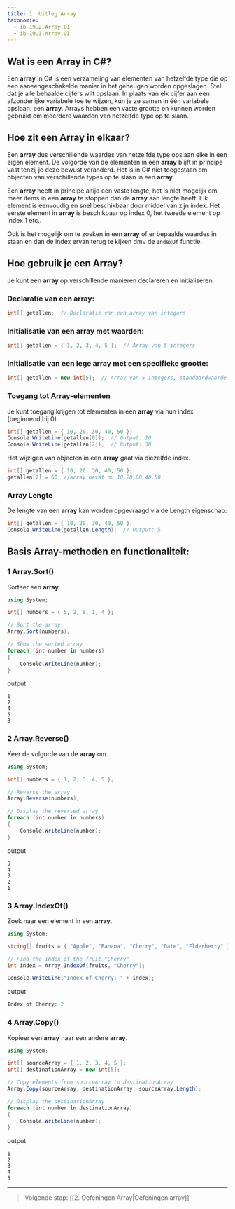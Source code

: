 ```yaml
---
title: 1. Uitleg Array
taxonomie:
  - ib-19.2.Array.OI
  - ib-19.3.Array.OI
---
```


## Wat is een Array in C#?
Een **array** in C# is een verzameling van elementen van hetzelfde type die op een aaneengeschakelde manier in het geheugen worden opgeslagen. Stel dat je alle behaalde cijfers wilt opslaan. In plaats van elk cijfer aan een afzonderlijke variabele toe te wijzen, kun je ze samen in één variabele opslaan: een **array**. Arrays hebben een vaste grootte en kunnen worden gebruikt om meerdere waarden van hetzelfde type op te slaan. 

## Hoe zit een Array in elkaar?
Een **array** dus verschillende waardes van hetzelfde type opslaan elke in een eigen element. De volgorde van de elementen in een **array** blijft in principe vast tenzij je deze bewust veranderd.
Het is in C# niet toegestaan om objecten van verschillende types op te slaan in een **array**. 

Een **array** heeft in principe altijd een vaste lengte, het is niet mogelijk om meer items in een **array** te stoppen dan de **array** aan lengte heeft.
Elk element is eenvoudig en snel beschikbaar door middel van zijn index. Het eerste element in **array** is beschikbaar op index 0, het tweede element op index 1 etc..

Ook is het mogelijk om te zoeken in een **array** of er bepaalde waardes in staan en dan de index ervan terug te kijken dmv de `IndexOf` functie.

## Hoe gebruik je een Array?
Je kunt een **array** op verschillende manieren declareren en initialiseren.

### Declaratie van een array:
```csharp
int[] getallen;  // Declaratie van een array van integers
```
### Initialisatie van een array met waarden:

```csharp
int[] getallen = { 1, 2, 3, 4, 5 };  // Array van 5 integers
```

### Initialisatie van een lege array met een specifieke grootte:
```csharp
int[] getallen = new int[5];  // Array van 5 integers, standaardwaarde = 0
```

### Toegang tot Array-elementen
Je kunt toegang krijgen tot elementen in een **array** via hun index (beginnend bij 0).

```csharp
int[] getallen = { 10, 20, 30, 40, 50 };
Console.WriteLine(getallen[0]);  // Output: 10
Console.WriteLine(getallen[2]);  // Output: 30
```
Het wijzigen van objecten in een **array** gaat via diezelfde index.
```csharp
int[] getallen = { 10, 20, 30, 40, 50 };
getallen[2] = 60; //array bevat nu 10,20,60,40,50
```

### Array Lengte
De lengte van een **array** kan worden opgevraagd via de Length eigenschap:

```csharp
int[] getallen = { 10, 20, 30, 40, 50 };
Console.WriteLine(getallen.Length);  // Output: 5
```

## Basis Array-methoden en functionaliteit:

### 1 Array.Sort() 
Sorteer een **array**.

```csharp
using System;

int[] numbers = { 5, 2, 8, 1, 4 };

// Sort the array
Array.Sort(numbers);

// Show the sorted array
foreach (int number in numbers)
{
    Console.WriteLine(number);
}
```
output
```
1
2
4
5
8
```

### 2 Array.Reverse()
Keer de volgorde van de **array** om.
```csharp
using System;

int[] numbers = { 1, 2, 3, 4, 5 };

// Reverse the array
Array.Reverse(numbers);

// Display the reversed array
foreach (int number in numbers)
{
    Console.WriteLine(number);
}
```
output
```
5
4
3
2
1
```

### 3 Array.IndexOf()
Zoek naar een element in een **array**.
```csharp
using System;

string[] fruits = { "Apple", "Banana", "Cherry", "Date", "Elderberry" };

// Find the index of the fruit "Cherry"
int index = Array.IndexOf(fruits, "Cherry");

Console.WriteLine("Index of Cherry: " + index);  
```
output
```csharp
Index of Cherry: 2
```

### 4 Array.Copy()
Kopieer een **array** naar een andere **array**.
```csharp
using System;

int[] sourceArray = { 1, 2, 3, 4, 5 };
int[] destinationArray = new int[5];

// Copy elements from sourceArray to destinationArray
Array.Copy(sourceArray, destinationArray, sourceArray.Length);

// Display the destinationArray
foreach (int number in destinationArray)
{
    Console.WriteLine(number);
}
```
output
```
1
2
3
4
5
```

---

> Volgende stap: [[2. Oefeningen Array|Oefeningen array]]